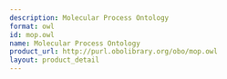 ```yaml
---
description: Molecular Process Ontology
format: owl
id: mop.owl
name: Molecular Process Ontology
product_url: http://purl.obolibrary.org/obo/mop.owl
layout: product_detail
---
```

